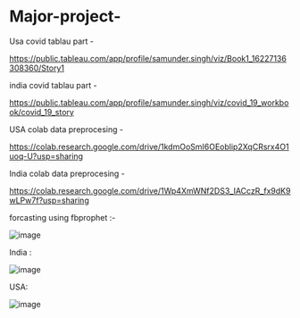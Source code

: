 # Major-project-
Usa covid tablau part -

https://public.tableau.com/app/profile/samunder.singh/viz/Book1_16227136308360/Story1

india covid tablau part -

https://public.tableau.com/app/profile/samunder.singh/viz/covid_19_workbook/covid_19_story

USA colab data preprocesing -

https://colab.research.google.com/drive/1kdmOoSmI6OEoblip2XqCRsrx4O1uoq-U?usp=sharing

India colab data preprocesing -

https://colab.research.google.com/drive/1Wp4XmWNf2DS3_IACczR_fx9dK9wLPw7f?usp=sharing

forcasting using fbprophet :-

![image](https://user-images.githubusercontent.com/83540902/121818611-e3e46b80-cca5-11eb-88ef-2006efa4b6ea.png)

India : 

![image](https://user-images.githubusercontent.com/83540902/121818686-4d647a00-cca6-11eb-995e-2ab73900e340.png)

USA:

![image](https://user-images.githubusercontent.com/83540902/121818738-9c121400-cca6-11eb-9fd2-29faf773269d.png)


